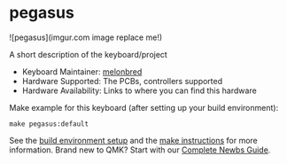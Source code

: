 # pegasus

![pegasus](imgur.com image replace me!)

A short description of the keyboard/project

* Keyboard Maintainer: [melonbred](https://github.com/yourusername)
* Hardware Supported: The PCBs, controllers supported
* Hardware Availability: Links to where you can find this hardware

Make example for this keyboard (after setting up your build environment):

    make pegasus:default

See the [build environment setup](https://docs.qmk.fm/#/getting_started_build_tools) and the [make instructions](https://docs.qmk.fm/#/getting_started_make_guide) for more information. Brand new to QMK? Start with our [Complete Newbs Guide](https://docs.qmk.fm/#/newbs).
